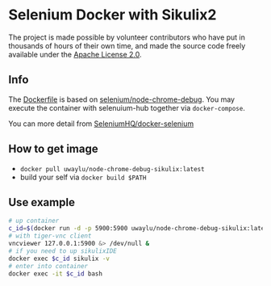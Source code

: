 # Selenium Docker with Sikulix2

The project is made possible by volunteer contributors who have put in thousands of hours of their own time, and made the source code freely available under the [Apache License 2.0](/LICENSE.md).

## Info

The [Dockerfile](/Dockerfile) is based on [selenium/node-chrome-debug](https://github.com/SeleniumHQ/docker-selenium/tree/master/NodeChromeDebug). You may execute the container with selenuium-hub together via `docker-compose`.

You can more detail from [SeleniumHQ/docker-selenium](https://github.com/SeleniumHQ/docker-selenium)

## How to get image

+ `docker pull uwaylu/node-chrome-debug-sikulix:latest`
+ build your self via `docker build $PATH`

## Use example

```bash
# up container
c_id=$(docker run -d -p 5900:5900 uwaylu/node-chrome-debug-sikulix:latest)
# with tiger-vnc client
vncviewer 127.0.0.1:5900 &> /dev/null &
# if you need to up sikulixIDE
docker exec $c_id sikulix -v
# enter into container
docker exec -it $c_id bash
```
